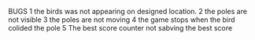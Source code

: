 BUGS 1 the birds was not appearing on designed location. 2 the poles are not visible 3 the poles are not moving 4 the game stops when the bird colided the pole
5 The best score counter not sabving the best score
